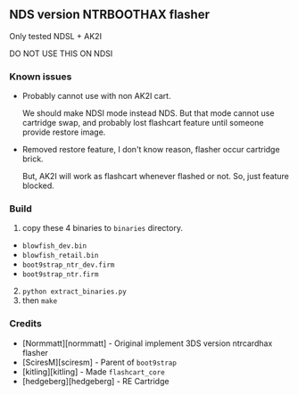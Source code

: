 ## NDS version NTRBOOTHAX flasher
Only tested NDSL + AK2I

DO NOT USE THIS ON NDSI

### Known issues
* Probably cannot use with non AK2I cart.

  We should make NDSI mode instead NDS. But that mode cannot use cartridge
  swap, and probably lost flashcart feature until someone provide restore
  image.

* Removed restore feature, I don't know reason, flasher occur cartridge brick.

  But, AK2I will work as flashcart whenever flashed or not.
  So, just feature blocked.

### Build
1. copy these 4 binaries to `binaries` directory.
  - `blowfish_dev.bin`
  - `blowfish_retail.bin`
  - `boot9strap_ntr_dev.firm`
  - `boot9strap_ntr.firm`
2. `python extract_binaries.py`
3. then `make`

### Credits
* [Normmatt][normmatt] - Original implement 3DS version ntrcardhax flasher
* [SciresM][sciresm] - Parent of `boot9strap`
* [kitling][kitling] - Made `flashcart_core`
* [hedgeberg][hedgeberg] - RE Cartridge
